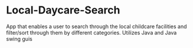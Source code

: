 # Local-Daycare-Search
App that enables a user to search through the local childcare facilities and filter/sort through them by different categories. Utilizes Java and Java swing guis
